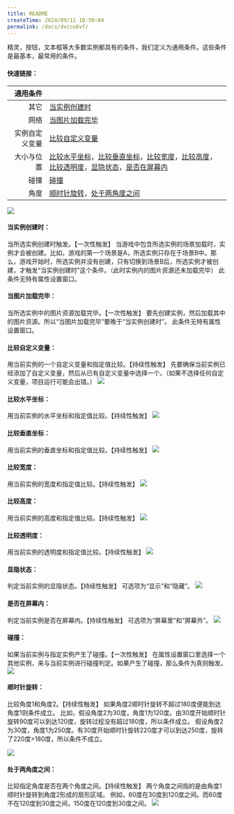 ```yaml
---
title: README
createTime: 2024/09/11 10:50:04
permalink: /docs/dxcco6vf/
---
```

精灵，按钮，文本框等大多数实例都具有的条件，我们定义为通用条件。这些条件是最基本，最常用的条件。
#### 快速链接：
|通用条件||
|------:|:------|
|其它|[当实例创建时](#当实例创建时：)|
|网络|[当图片加载完毕](#当图片加载完毕：)|
|实例自定义变量|[比较自定义变量](#比较自定义变量：)|
|大小与位置|[比较水平坐标](#比较水平坐标：)，[比较垂直坐标](#比较垂直坐标：)，[比较宽度](#比较宽度：)，[比较高度](#比较高度：)，[比较透明度](#比较透明度：)，[显隐状态](#显隐状态：)，[是否在屏幕内](#是否在屏幕内：)|
|碰撞|[碰撞](#碰撞：)|
|角度|[顺时针旋转](#顺时针旋转：)，[处于两角度之间](#处于两角度之间：)|

![](563b0e5923a19.png)

#### 当实例创建时：
当所选实例创建时触发。【一次性触发】
当游戏中包含所选实例的场景加载时，实例才会被创建。比如，游戏的第一个场景是A，所选实例只存在于场景B中。那么，游戏开始时，所选实例并没有创建，只有切换到场景B后，所选实例才被创建，才触发“当实例创建时”这个条件。（此时实例内的图片资源还未加载完毕）
此条件无特有属性设置窗口。
#### 当图片加载完毕：
当所选实例中的图片资源加载完毕。【一次性触发】
要先创建实例，然后加载其中的图片资源。所以“当图片加载完毕”要晚于“当实例创建时”。
此条件无特有属性设置窗口。
#### 比较自定义变量：
用当前实例的一个自定义变量和指定值比较。【持续性触发】
先要确保当前实例已经添加了自定义变量，然后从已有自定义变量中选择一个。（如果不选择任何自定义变量，项目运行可能会出错。）
![](563b0e59a1c8f.png)
#### 比较水平坐标：
用当前实例的水平坐标和指定值比较。【持续性触发】
![](563b0e5979ebf.png)
#### 比较垂直坐标：
用当前实例的垂直坐标和指定值比较。【持续性触发】
![](563b0e5942a39.png)
#### 比较宽度：
用当前实例的宽度和指定值比较。【持续性触发】
![](563b0e596e2da.png)
#### 比较高度：
用当前实例的高度和指定值比较。【持续性触发】
![](563b0e5954b49.png)
#### 比较透明度：
用当前实例的透明度和指定值比较。【持续性触发】
![](563b0e598576d.png)
#### 显隐状态：
判定当前实例的显隐状态。【持续性触发】
可选项为“显示”和“隐藏”。
![](563b0e650e46b.png)
#### 是否在屏幕内：
判定当前实例是否在屏幕内。【持续性触发】
可选项为“屏幕里”和“屏幕外”。
![](563b0e64c7305.png)
#### 碰撞：
如果当前实例与指定实例产生了碰撞。【一次性触发】
在属性设置窗口里选择一个其他实例，来与当前实例进行碰撞判定。如果产生了碰撞，那么条件为真则触发。
![](563b0e64b25d9.png)
#### 顺时针旋转：
比较角度1和角度2。【持续性触发】
如果角度2顺时针旋转不超过180度便能到达角度1则条件成立。
比如，假设角度2为30度，角度1为120度。由30度开始顺时针旋转90度可以到达120度，旋转过程没有超过180度，所以条件成立。
假设角度2为30度，角度1为250度。有30度开始顺时针旋转220度才可以到达250度，旋转了220度>180度，所以条件不成立。

![](563b0e64e7a0c.png)
#### 处于两角度之间：
比较指定角度是否在两个角度之间。【持续性触发】
两个角度之间指的是由角度1顺时针旋转到角度2形成的扇形区域。
例如，60度在30度到120度之间。而60度不在120度到30度之间，150度在120度到30度之间。
![](563b0e59b6005.png)
